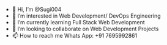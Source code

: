 - 👋 Hi, I’m @Sugi004
- 👀 I’m interested in Web Development/ DevOps Engineering
- 🌱 I’m currently learning Full Stack Web Development
- 💞️ I’m looking to collaborate on Web Development Projects
- 📫 How to reach me Whats App: +91 7695992861


